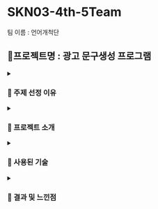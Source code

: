 # SKN03-4th-5Team
팀 이름 : 언어개척단
## 🎸프로젝트명 : 광고 문구생성 프로그램
<details>
  <summary><h3>📍 주제 선정 이유 </h3></summary>
  <h4>❗최종 프로젝트 주제와의 연관성 고려❗</h4>
  마지막 미니프로젝트의 주제로 <b>광고 문구 생성 프로그램</b>을 선정한 이유는 최종 프로젝트 주제인 <b>AI 인플루언서</b>와의 긴밀한 연관성 바탕으로 한 결정입니다.<br><br>
  <ul>
    <li><b>AI 인플루언서의 중요성</b> : AI 인플루언서는 다양한 분야에서 활발히 활동하고 있으며, 특히 광고 활동에서 중요한 역할을 차지하고 있습니다. AI를 활용한 인플루언서는 브랜드와 제품을 홍보하는 데 있어 큰 영향을 미칩니다.</li> <!-- 글머리 기호 사용 -->
    <li><b>효과적인 광고 문구의 필요성</b> : 인플루언서들이 광고를 진행할 때, 많은 영향력을 미치는 인플루언서를 섭외하여 광고를 진행하는것도 성공적인 홍보효과를 가져올 수 있지만 매력적인 광고 문구 또한 매우 큰 홍보효과를 가져올 수 있습니다. 잘 작성된 광고 문구는 소비자들의 관심을 끌고, 브랜드의 메시지를 명확하게 전달하는 데 중요한 역할을 합니다.</li> 
    <li><b>AI 인플루언서의 효율성 증대</b> : 광고 문구 생성 프로그램을 통해 AI 인플루언서가 제품과 브랜드의 특징을 반영한 맞춤형 광고 문구를 빠르고 효율적으로 생성할 수 있도록 돕고자 했습니다. 이를 통해 광고주와 소비자 간의 소통의 효율성을 높이는 데 기여할 수 있습니다.</li> </ul>
<br>
따라서, 이 프로그램을 개발함으로서 매력적이고 자연스러운 광고 문구를 빠르게 생성할 수 있는 도구를 제공하여, 광고 활동의 효율성을 극대화하고자 합니다.
  
</details>
<details>
  <summary><h3>📍 프로젝트 소개 </h3></summary>
  <h4>❗소개❗</h4>
 이 프로젝트는 AI를 활용한 광고 문구 생성 프로그램으로, 사용자가 제공한 제품과 브랜드 정보를 바탕으로 매력적인 광고 문구를 자동으로 생성하는 웹 애플리케이션입니다. 이 프로그램은 LangChain과 OpenAI GPT 모델을 활용하여, 사용자 맞춤형 광고 문구를 빠르고 효율적으로 생성합니다.<br><br>

 <h4>❗목적❗</h4>
 이 프로그램은 AI가 어떻게 광고 문구를 효율적으로 생성할 수 있는지 보여주는 도구로, 광고 문구 작성의 시간과 노력을 절감하고, 광고의 효과를 극대화하는 데 기여할 수 있습니다. AI 인플루언서와의 연계를 통해 광고의 효율성을 높이는 실용적인 프로그램입니다.<br><br>

  <h4>❗주요 기능❗</h4>
  <ul>
    <li><b>사용자 입력 기반 광고 문구 생성</b> : 사용자는 제품명, 브랜드명, 제품 특징, 필수 키워드 등을 입력하고, 이를 기반으로 AI가 광고 문구를 1~2줄 형태로 5개까지 생성합니다.</li>
    <li><b>FAISS를 통한 벡터화 및 저장</b> : 생성된 광고 문구는 FAISS 인덱스를 사용하여 벡터화된 형태로 저장되며, 이는 향후 유사한 광고 문구를 빠르게 검색하고 활용하는 데 사용됩니다.</li> 
    <li><b>저장 및 불러오기 기능</b> : 사용자가 생성한 광고 문구는 pickle을 사용하여 파일로 저장되며, 언제든지 다시 불러올 수 있습니다.</li>
  </ul>

  <h4>❗프로젝트 사진❗</h4>
  <p><strong>1. 첫 화면</strong></p>
<img src="https://github.com/SKNETWORKS-FAMILY-AICAMP/SKN03-4th-5Team/blob/dev-nyeonn/img/%EC%B2%AB%ED%99%94%EB%A9%B4.png?raw=true" alt="첫 화면" width="600">
  <p><strong>2. 사용자 입력</strong></p>
<img src="https://github.com/SKNETWORKS-FAMILY-AICAMP/SKN03-4th-5Team/blob/dev-nyeonn/img/%EC%82%AC%EC%9A%A9%EC%9E%90%20%EC%9E%85%EB%A0%A5.png?raw=true" alt="첫 화면" width="600">
  <p><strong>3. 광고 문구 생성</strong></p>
<img src="https://github.com/SKNETWORKS-FAMILY-AICAMP/SKN03-4th-5Team/blob/dev-nyeonn/img/%EC%83%9D%EC%84%B1.png?raw=true" alt="첫 화면" width="600">
  <p><strong>4. 저장된 문구 불러오기</strong></p>
<img src="https://github.com/SKNETWORKS-FAMILY-AICAMP/SKN03-4th-5Team/blob/dev-nyeonn/img/%EC%A0%80%EC%9E%A5%EB%90%9C%20%EB%AC%B8%EA%B5%AC%20%EB%B6%88%EB%9F%AC%EC%98%A4%EA%B8%B0.png?raw=true" alt="첫 화면" width="600">

</details>

<details>
  <summary><h3>📍 사용된 기술 </h3></summary>
  <h4>❗AI 부분❗</h4>
  <ul>
    <li><b>ChatGPT(LLM)</b> : 이 프로젝트에서는 OpenAI의 GPT-4 모델을 사용하여 광고 문구를 생성하도록 하였습니다. 사용자가 입력한 제품명, 특징, 브랜드 핵심 가치 등을 바탕으로 ChatGPT는 주어진 정보에 맞추어서 광고문구를 1~2줄로 생성합니다.</li> 
    <li><b>LangChain</b> : LangChain은 다양한 AI도구를 체인 형식으로 연결해주는 라이브러리입니다. 프롬포트 형식을 미리 정의하여 사용자가 입력한 정보에 따라 모델의 응답 형식을 자동으로 일관되게 유지하고, 효율적인 문구 생성이 가능하게 하기 위함입니다. 이 프로젝트에서는 광고 문구를 5개 생성하도록 요구하는 템플릿을 만들었습니다. </li> 
    <li><b>FAISS 벡터 인덱스 설정 및 벡터화</b> : 생성된 광고 문구를 벡터화하여 FAISS 인덱스에 저장하였습니다. 벡터화는 텍스트를 숫자로 변환하여, 나중에 유사도 검색에 사용할 수 있도록 합니다. 이 프로젝트에서는 FAISS를 사용하여 벡터화된 광고 문구를 인덱스에 추가하는 하였습니다. 이를 활용하여 사용자가 생성한 유사한 광고 문구를 검색하는 데 활용될 수 있습니다.</li></ul><br>
  <h4>❗Web❗</h4>
  <ul>
    <li><b>Streamlit</b> : Streamlit은 빠른 개발 속도와 직관적인 UI 구성이 가능하기 때문에 이 프로젝트에서 활용하였습니다. 또한, 프론트엔드와 백엔드 간의 복잡한 통신 없이, JavaScript나 CSS, HTML 없이 Python만으로 클라이언트 UI를 구현할 수 있어 더욱 효율적으로 화면을 제작할 수 있습니다.</li></ul>
</details>
<details>
  <summary><h3>📍 결과 및 느낀점 </h3></summary>
  <h4>❗AI 부분❗</h4>
  <ul>
    <li><b>ChatGPT(LLM)</b> : 이 프로젝트에서는 OpenAI의 GPT-4 모델을 사용하여 광고 문구를 생성하도록 하였습니다. 사용자가 입력한 제품명, 특징, 브랜드 핵심 가치 등을 바탕으로 ChatGPT는 주어진 정보에 맞추어서 광고문구를 1~2줄로 생성합니다.</li> 
    <li><b>LangChain</b> : LangChain은 다양한 AI도구를 체인 형식으로 연결해주는 라이브러리입니다. 프롬포트 형식을 미리 정의하여 사용자가 입력한 정보에 따라 모델의 응답 형식을 자동으로 일관되게 유지하고, 효율적인 문구 생성이 가능하게 하기 위함입니다. 이 프로젝트에서는 광고 문구를 5개 생성하도록 요구하는 템플릿을 만들었습니다. </li> 
    <li><b>FAISS 벡터 인덱스 설정 및 벡터화</b> : 생성된 광고 문구를 벡터화하여 FAISS 인덱스에 저장하였습니다. 벡터화는 텍스트를 숫자로 변환하여, 나중에 유사도 검색에 사용할 수 있도록 합니다. 이 프로젝트에서는 FAISS를 사용하여 벡터화된 광고 문구를 인덱스에 추가하는 하였습니다. 이를 활용하여 사용자가 생성한 유사한 광고 문구를 검색하는 데 활용될 수 있습니다.</li></ul><br>
  <h4>❗Web❗</h4>
  <ul>
    <li><b>Streamlit</b> : Streamlit은 빠른 개발 속도와 직관적인 UI 구성이 가능하기 때문에 이 프로젝트에서 활용하였습니다. 또한, 프론트엔드와 백엔드 간의 복잡한 통신 없이, JavaScript나 CSS, HTML 없이 Python만으로 클라이언트 UI를 구현할 수 있어 더욱 효율적으로 화면을 제작할 수 있습니다.</li></ul>
    
    

  
  
  
</details>
